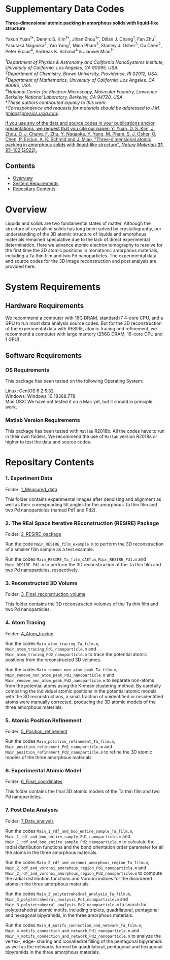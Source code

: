 # Supplementary Data Codes 

**Three-dimensional atomic packing in amorphous solids with liquid-like structure**

Yakun Yuan<sup>1*</sup>, Dennis S. Kim<sup>1*</sup>, Jihan Zhou<sup>1*</sup>, Dillan J. Chang<sup>1</sup>,  Fan Zhu<sup>1</sup>, Yasutaka Nagaoka<sup>2</sup>, Yao Yang<sup>1</sup>, Minh Pham<sup>3</sup>, Stanley J. Osher<sup>3</sup>, Ou Chen<sup>2</sup>, Peter Ercius<sup>4</sup>, Andreas K. Schmid<sup>4</sup> & Jianwei Miao<sup>1†</sup>    

*<sup>1</sup>Department of Physics & Astronomy and California NanoSystems Institute, University of California, Los Angeles, CA 90095, USA.*    
*<sup>2</sup>Department of Chemistry, Brown University, Providence, RI 02912, USA.*     
*<sup>3</sup>Department of Mathematics, University of California, Los Angeles, CA 90095, USA.*     
*<sup>4</sup>National Center for Electron Microscopy, Molecular Foundry, Lawrence Berkeley National Laboratory, Berkeley, CA 94720, USA.*    
**These authors contributed equally to this work.*    
*†Correspondence and requests for materials should be addressed to J.M. (miao@physics.ucla.edu).*     

[If you use any of the data and source codes in your publications and/or presentations, we request that you cite our paper: Y. Yuan, D. S. Kim, J. Zhou, D. J. Chang, F. Zhu, Y. Nagaoka, Y. Yang, M. Pham, S. J. Osher, O. Chen, P. Ercius, A. K. Schmid and J. Miao, "Three-dimensional atomic packing in amorphous solids with liquid-like structure", _Nature Materials_ **21**, 95–102 (2022).](https://www.nature.com/articles/s41563-021-01114-z)

## Contents

- [Overview](#overview)
- [System Requirements](#system-requirements)
- [Repositary Contents](#repositary-contents)

# Overview

Liquids and solids are two fundamental states of matter. Although the structure of crystalline solids has long been solved by crystallography, our understanding of the 3D atomic structure of liquids and amorphous materials remained speculative due to the lack of direct experimental determination. Here we advance atomic electron tomography to resolve for the first time the 3D atomic positions in monatomic amorphous materials, including a Ta thin film and two Pd nanoparticles. The experimental data and source codes for the 3D image reconstruction and post analysis are provided here.

# System Requirements

## Hardware Requirements

We recommend a computer with 16G DRAM, standard i7 4-core CPU, and a GPU to run most data analysis source codes. But for the 3D reconstruction of the experimental data with RESIRE, atomic tracing and refinement, we recommend a computer with large memory (256G DRAM, 16-core CPU and 1 GPU).

## Software Requirements

### OS Requirements

This package has been tested on the following Operating System:

Linux: CentOS 6 2.6.32    
Windows: Windows 10 18368.778    
Mac OSX: We have not tested it on a Mac yet, but it should in principle work.     

### Matlab Version Requirements

This package has been tested with `Matlab` R2018b. All the codes have to run in their own folders. We recommend the use of `Matlab` version R2018a or higher to test the data and source codes.

# Repositary Contents

### 1. Experiment Data

Folder: [1_Measured_data](./1_Measured_data)

This folder contains experimental images after denoising and alignment as well as their corresponding tilt angles for the amorphous Ta thin film and two Pd nanoparticles (named Pd1 and Pd2).

### 2. The REal Space Iterative REconstruction (RESIRE) Package

Folder: [2_RESIRE_package](./2_RESIRE_package)

Run the code `Main_RESIRE_film_example.m` to perform the 3D reconstruction of a smaller film sample as a test example.

Run the codes `Main_RESIRE_Ta_film_sAET.m`, `Main_RESIRE_Pd1.m` and `Main_RESIRE_Pd2.m` to perform the 3D reconstruction of the Ta thin film and two Pd nanoparticles, respectively.
### 3. Reconstructed 3D Volume

Folder: [3_Final_reconstruction_volume](./3_Final_reconstruction_volume)

This folder contains the 3D reconstructed volumes of the Ta thin film and two Pd nanoparticles.

### 4. Atom Tracing

Folder: [4_Atom_tracing](./4_Atom_tracing)

Run the codes `Main_atom_tracing_Ta_film.m`, `Main_atom_tracing_Pd1_nanoparticle.m` and `Main_atom_tracing_Pd2_nanoparticle.m` to trace the potential atomic positions from the reconstructed 3D volumes.

Run the codes `Main_remove_non_atom_peak_Ta_film.m`, `Main_remove_non_atom_peak_Pd1_nanoparticle.m` and `Main_remove_non_atom_peak_Pd2_nanoparticle.m` to separate non-atoms from the potential atoms using the K-mean clustering method. By carefully comparing the individual atomic positions in the potential atomic models with the 3D reconstructions, a small fraction of unidentified or misidentified atoms were manually corrected, producing the 3D atomic models of the three amorphous materials.

### 5. Atomic Position Refinement

Folder: [5_Position_refinement](./5_Position_refinement)

Run the codes `Main_position_refinement_Ta_film.m`, `Main_position_refinement_Pd1_nanoparticle.m` and `Main_position_refinement_Pd2_nanoparticle.m` to refine the 3D atomic models of the three amorphous materials.

### 6. Experimental Atomic Model

Folder: [6_Final_coordinates](./6_Final_coordinates)

This folder contains the final 3D atomic models of the Ta thin film and two Pd nanoparticles.

### 7. Post Data Analysis

Folder: [7_Data_analysis](./7_Data_analysis)

Run the codes `Main_1_rdf_and_boo_entire_sample_Ta_film.m`, `Main_1_rdf_and_boo_entire_sample_Pd1_nanoparticle.m` and `Main_1_rdf_and_boo_entire_sample_Pd2_nanoparticle.m` to calculate the radial distribution functions and the bond orientation order parameter for all the atoms in the three amorphous materials.

Run the codes `Main_2_rdf_and_voronoi_amorphous_region_Ta_film.m`, `Main_2_rdf_and_voronoi_amorphous_region_Pd1_nanoparticle.m` and `Main_2_rdf_and_voronoi_amorphous_region_Pd2_nanoparticle.m` to compute the radial distribution functions and Voronoi indices for the disordered atoms in the three amorphous materials.

Run the codes `Main_3_polytetrahedral_analysis_Ta_film.m`, `Main_3_polytetrahedral_analysis_Pd1_nanoparticle.m` and `Main_3_polytetrahedral_analysis_Pd2_nanoparticle.m` to search for polytetrahedral atomic motifs, including triplets, quadrilateral, pentagonal and hexagonal bipyramids, in the three amorphous materials.

Run the codes `Main_4_motifs_connection_and_network_Ta_film.m`, `Main_4_motifs_connection_and_network_Pd1_nanoparticle.m` and `Main_4_motifs_connection_and_network_Pd2_nanoparticle.m` to analyze the vertex-, edge- sharing and icosahedral filling of the pentagonal bipyramids as well as the networks formed by quadrilateral, pentagonal and hexagonal bipyramids in the three amorphous materials.
